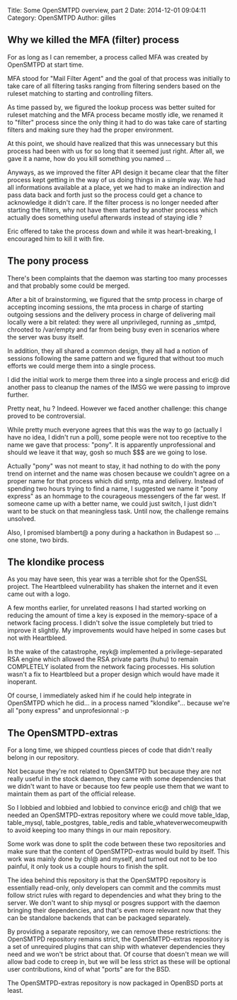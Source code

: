 Title: Some OpenSMTPD overview, part 2
Date: 2014-12-01 09:04:11
Category: OpenSMTPD
Author: gilles


Why we killed the MFA (filter) process
--------------------------------------

For as long as I can remember, a process called MFA was created by OpenSMTPD at start time.

MFA stood for "Mail Filter Agent" and the goal of that process was initially to take care of all filtering tasks ranging from filtering senders based on the ruleset matching to starting and controlling filters.

As time passed by, we figured the lookup process was better suited for ruleset matching and the MFA process became mostly idle, we renamed it to "filter" process since the only thing it had to do was take care of starting filters and making sure they had the proper environment.

At this point, we should have realized that this was unnecessary but this process had been with us for so long that it seemed just right. After all, we gave it a name, how do you kill something you named ...

Anyways, as we improved the filter API design it became clear that the filter process kept getting in the way of us doing things in a simple way. We had all informations available at a place, yet we had to make an indirection and pass data back and forth just so the process could get a chance to acknowledge it didn't care. If the filter process is no longer needed after starting the filters, why not have them started by another process which actually does something useful afterwards instead of staying idle ?

Eric offered to take the process down and while it was heart-breaking, I encouraged him to kill it with fire.

The pony process
----------------

There's been complaints that the daemon was starting too many processes and that probably some could be merged.

After a bit of brainstorming, we figured that the smtp process in charge of accepting incoming sessions, the mta process in charge of starting outgoing sessions and the delivery process in charge of delivering mail locally were a bit related: they were all unprivileged, running as _smtpd, chrooted to /var/empty and far from being busy even in scenarios where the server was busy itself.

In addition, they all shared a common design, they all had a notion of sessions following the same pattern and we figured that without too much efforts we could merge them into a single process.

I did the initial work to merge them three into a single process and eric@ did another pass to cleanup the names of the IMSG we were passing to improve further.

Pretty neat, hu ? Indeed. However we faced another challenge: this change proved to be controversial.

While pretty much everyone agrees that this was the way to go (actually I have no idea, I didn't run a poll), some people were not too receptive to the name we gave that process: "pony". It is apparently unprofessional and should we leave it that way, gosh so much $$$ are we going to lose.

Actually "pony" was not meant to stay, it had nothing to do with the pony trend on internet and the name was chosen because we couldn't agree on a proper name for that process which did smtp, mta and delivery. Instead of spending two hours trying to find a name, I suggested we name it "pony express" as an hommage to the courageous messengers of the far west. If someone came up with a better name, we could just switch, I just didn't want to be stuck on that meaningless task. Until now, the challenge remains unsolved.

Also, I promised blambert@ a pony during a hackathon in Budapest so ... one stone, two birds.

The klondike process
--------------------

As you may have seen, this year was a terrible shot for the OpenSSL project. The Heartbleed vulnerability has shaken the internet and it even came out with a logo.

A few months earlier, for unrelated reasons I had started working on reducing the amount of time a key is exposed in the memory-space of a network facing process. I didn't solve the issue completely but tried to improve it slightly. My improvements would have helped in some cases but not with Heartbleed.

In the wake of the catastrophe, reyk@ implemented a privilege-separated RSA engine which allowed the RSA private parts (huhu) to remain COMPLETELY isolated from the network facing processes. His solution wasn't a fix to Heartbleed but a proper design which would have made it inoperant.

Of course, I immediately asked him if he could help integrate in OpenSMTPD which he did... in a process named "klondike"... because we're all "pony express" and unprofesionnal :-p

The OpenSMTPD-extras
--------------------

For a long time, we shipped countless pieces of code that didn't really belong in our repository.

Not because they're not related to OpenSMTPD but because they are not really useful in the stock daemon, they came with some dependencies that we didn't want to have or because too few people use them that we want to maintain them as part of the official release.

So I lobbied and lobbied and lobbied to convince eric@ and chl@ that we needed an OpenSMTPD-extras repository where we could move table_ldap, table_mysql, table_postgres, table_redis and table_whateverwecomeupwith to avoid keeping too many things in our main repository.

Some work was done to split the code between these two repositories and make sure that the content of OpenSMTPD-extras would build by itself. This work was mainly done by chl@ and myself, and turned out not to be too painful, it only took us a couple hours to finish the split.

The idea behind this repository is that the OpenSMTPD repository is essentially read-only, only developers can commit and the commits must follow strict rules with regard to dependencies and what they bring to the server. We don't want to ship mysql or posgres support with the daemon bringing their dependencies, and that's even more relevant now that they can be standalone backends that can be packaged separately.

By providing a separate repository, we can remove these restrictions: the OpenSMTPD repository remains strict, the OpenSMTPD-extras repository is a set of unrequired plugins that can ship with whatever dependencies they need and we won't be strict about that. Of course that doesn't mean we will allow bad code to creep in, but we will be less strict as these will be optional user contributions, kind of what "ports" are for the BSD.

The OpenSMTPD-extras repository is now packaged in OpenBSD ports at least.
